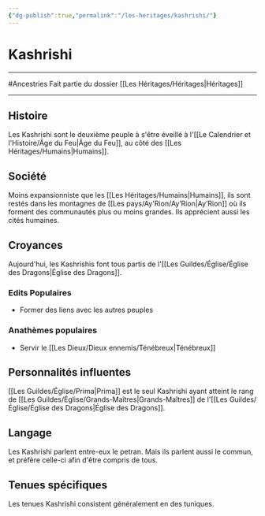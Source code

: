 ```yaml
---
{"dg-publish":true,"permalink":"/les-heritages/kashrishi/"}
---
```


# Kashrishi
---
#Ancestries 
Fait partie du dossier [[Les Héritages/Héritages\|Héritages]]

-------
## Histoire
Les Kashrishi sont le deuxième peuple à s'être éveillé à l'[[Le Calendrier et l'Histoire/Âge du Feu\|Âge du Feu]], au côté des [[Les Héritages/Humains\|Humains]]. 
## Société
Moins expansionniste que les [[Les Héritages/Humains\|Humains]], ils sont restés dans les montagnes de [[Les pays/Ay'Rion/Ay’Rion\|Ay’Rion]] où ils forment des communautés plus ou moins grandes. Ils apprécient aussi les cités humaines.
## Croyances
Aujourd'hui, les Kashrishis font tous partis de l'[[Les Guildes/Église/Église des Dragons\|Église des Dragons]].
### Edits Populaires
- Former des liens avec les autres peuples
### Anathèmes populaires
- Servir le [[Les Dieux/Dieux ennemis/Ténébreux\|Ténébreux]]
## Personnalités influentes
[[Les Guildes/Église/Prima\|Prima]] est le seul Kashrishi ayant atteint le rang de [[Les Guildes/Église/Grands-Maîtres\|Grands-Maîtres]] de l'[[Les Guildes/Église/Église des Dragons\|Église des Dragons]].
## Langage
Les Kashrishi parlent entre-eux le petran. Mais ils parlent aussi le commun, et préfère celle-ci afin d'être compris de tous.
## Tenues spécifiques
Les tenues Kashrishi consistent généralement en des tuniques.